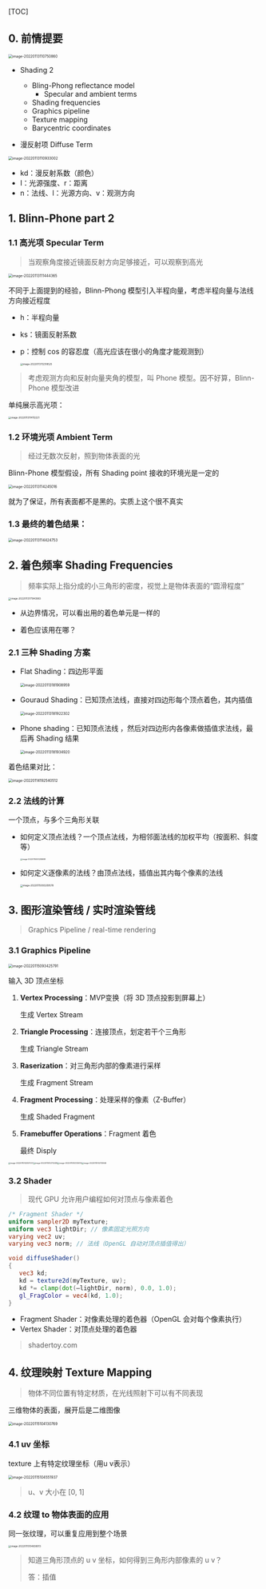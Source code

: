 [TOC]



## 0. 前情提要

<img src="https://www.qiniu.cregskin.com/202201131107921.png" alt="image-20220113110750860" style="zoom:50%;" />



+ Shading 2
  + Bling-Phong reflectance model
    + Specular and ambient terms
  + Shading frequencies
  + Graphics pipeline
  + Texture mapping
  + Barycentric coordinates



+ 漫反射项 Diffuse Term

<img src="https://www.qiniu.cregskin.com/202201131109039.png" alt="image-20220113110933002" style="zoom:50%;" />

+ kd：漫反射系数（颜色）
+ I：光源强度、r：距离
+ n：法线、l：光源方向、v：观测方向



## 1. Blinn-Phone part 2

### 1.1 高光项 Specular Term

> 当观察角度接近镜面反射方向足够接近，可以观察到高光

<img src="https://www.qiniu.cregskin.com/202201131114395.png" alt="image-20220113111444365" style="zoom:50%;" />

不同于上面提到的经验，Blinn-Phong 模型引入半程向量，考虑半程向量与法线方向接近程度

+ h：半程向量
+ ks：镜面反射系数

+ p：控制 cos 的容忍度（高光应该在很小的角度才能观测到）

  <img src="https://www.qiniu.cregskin.com/202201131123556.png" alt="image-20220113112318525" style="zoom:33%;" />

> 考虑观测方向和反射向量夹角的模型，叫 Phone 模型。因不好算，Blinn-Phone 模型改进

单纯展示高光项：

<img src="https://www.qiniu.cregskin.com/202201131141255.png" alt="image-20220113114112221" style="zoom:33%;" />



### 1.2 环境光项 Ambient Term

> 经过无数次反射，照到物体表面的光

Blinn-Phone 模型假设，所有 Shading point 接收的环境光是一定的

<img src="https://www.qiniu.cregskin.com/202201131142052.png" alt="image-20220113114245016" style="zoom:50%;" />

就为了保证，所有表面都不是黑的。实质上这个很不真实



### 1.3 最终的着色结果：

<img src="https://www.qiniu.cregskin.com/202201131144780.png" alt="image-20220113114424753" style="zoom:50%;" />



## 2. 着色频率 Shading Frequencies

> 频率实际上指分成的小三角形的密度，视觉上是物体表面的“圆滑程度”

<img src="https://www.qiniu.cregskin.com/202201131719015.png" alt="image-20220113171943983" style="zoom: 33%;" />

+ 从边界情况，可以看出用的着色单元是一样的

+ 着色应该用在哪？
  
  

### 2.1 三种 Shading 方案

+ Flat Shading：四边形平面

  <img src="https://www.qiniu.cregskin.com/202201131819010.png" alt="image-20220113181908959" style="zoom: 50%;" />

+ Gouraud Shading：已知顶点法线，直接对四边形每个顶点着色，其内插值
  
  <img src="https://www.qiniu.cregskin.com/202201131819326.png" alt="image-20220113181922302" style="zoom:50%;" />
  
+ Phone shading：已知顶点法线 ，然后对四边形内各像素做插值求法线，最后再 Shading 结果

  <img src="https://www.qiniu.cregskin.com/202201131819941.png" alt="image-20220113181934920" style="zoom:50%;" />

着色结果对比：

<img src="https://www.qiniu.cregskin.com/202201141927283.png" alt="image-20220114192540512" style="zoom:50%;" />



### 2.2 法线的计算

一个顶点，与多个三角形关联

+ 如何定义顶点法线？一个顶点法线，为相邻面法线的加权平均（按面积、斜度等）

  <img src="https://www.qiniu.cregskin.com/202201150932739.png" alt="image-20220115093258698" style="zoom:25%;" />

+ 如何定义逐像素的法线？由顶点法线，插值出其内每个像素的法线

  <img src="https://www.qiniu.cregskin.com/202201150932605.png" alt="image-20220115093209578" style="zoom: 33%;" />





## 3. 图形渲染管线 / 实时渲染管线

> Graphics Pipeline / real-time rendering

### 3.1 Graphics Pipeline

<img src="https://www.qiniu.cregskin.com/202201150934817.png" alt="image-20220115093425791" style="zoom:50%;" />

输入 3D 顶点坐标

1. **Vertex Processing**：MVP变换（将 3D 顶点投影到屏幕上）

   生成 Vertex Stream

2. **Triangle Processing**：连接顶点，划定若干个三角形

   生成 Triangle Stream

3. **Raserization**：对三角形内部的像素进行采样

   生成 Fragment Stream

4. **Fragment Processing**：处理采样的像素（Z-Buffer）

   生成 Shaded Fragment

5. **Framebuffer Operations**：Fragment 着色

   最终 Disply

<img src="https://www.qiniu.cregskin.com/202201151020069.png" alt="image-20220115102057037" style="zoom: 25%;" /><img src="https://www.qiniu.cregskin.com/202201151021446.png" alt="image-20220115102112409" style="zoom: 25%;" /><img src="https://www.qiniu.cregskin.com/202201151021051.png" alt="image-20220115102125014" style="zoom: 25%;" /><img src="https://www.qiniu.cregskin.com/202201151021981.png" alt="image-20220115102135946" style="zoom:25%;" />





### 3.2 Shader

> 现代 GPU 允许用户编程如何对顶点与像素着色

```glsl
/* Fragment Shader */
uniform sampler2D myTexture;
uniform vec3 lightDir; // 像素固定光照方向
varying vec2 uv;
varying vec3 norm; // 法线（OpenGL 自动对顶点插值得出）

void diffuseShader()
{
   vec3 kd;
   kd = texture2d(myTexture, uv);
   kd *= clamp(dot(–lightDir, norm), 0.0, 1.0);
   gl_FragColor = vec4(kd, 1.0);
}
```

+ Fragment Shader：对像素处理的着色器（OpenGL 会对每个像素执行）
+ Vertex Shader：对顶点处理的着色器

> shadertoy.com







## 4. 纹理映射 Texture Mapping

> 物体不同位置有特定材质，在光线照射下可以有不同表现

三维物体的表面，展开后是二维图像

<img src="https://www.qiniu.cregskin.com/202201151041796.png" alt="image-20220115104130769" style="zoom:50%;" />

### 4.1 uv 坐标

texture 上有特定纹理坐标（用u v表示）

<img src="https://www.qiniu.cregskin.com/202201151045966.png" alt="image-20220115104551937" style="zoom:50%;" />

> u、v 大小在 [0, 1]



### 4.2 纹理 to 物体表面的应用

同一张纹理，可以重复应用到整个场景

<img src="https://www.qiniu.cregskin.com/202201151048040.png" alt="image-20220115104838013" style="zoom:33%;" />



> 知道三角形顶点的 u v 坐标，如何得到三角形内部像素的 u v？
>
> 答：插值















